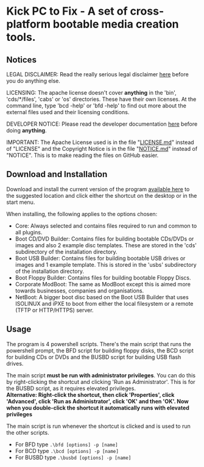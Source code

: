 # Kick PC to Fix - A set of cross-platform bootable media creation tools.
  
## Notices  
  
LEGAL DISCLAIMER: Read the really serious legal disclaimer [here](/REALLY\_SERIOUS\_DISCLAIMER.md) before you do anything else.
  
LICENSING: The apache license doesn't cover **anything** in the 'bin', 'cds/\*\/files', 'cabs' or 'os' directories. These have their own licenses. At the command line, type 'bcd -help' or 'bfd -help' to find out more about the external files used and their licensing conditions.  
  
DEVELOPER NOTICE: Please read the developer documentation [here](/DEVELOPER\_README.md) before doing **anything**.
  
IMPORTANT: The Apache License used is in the file "[LICENSE.md](./LICENSE.md)" instead of "LICENSE" and the Copyright Notice is in the file "[NOTICE.md](./NOTICE.md)" instead of "NOTICE". This is to make reading the files on GitHub easier.  
  
## Download and Installation  
  
Download and install the current version of the program [available here](https://github.com/WolfNet-Computing/Kick-PC-To-Fix/releases) to the suggested location and click either the shortcut on the desktop or in the start menu.  
  
When installing, the following applies to the options chosen:  
  
 - Core: Always selected and contains files required to run and common to all plugins.  
 - Boot CD/DVD Builder: Contains files for building bootable CDs/DVDs or images and also 2 example disc templates. These are stored in the 'cds' subdirectory of the installation directory.
 - Boot USB Builder: Contains files for building bootable USB drives or images and 1 example template. This is stored in the 'usbs' subdirectory of the installation directory.
 - Boot Floppy Builder: Contains files for building bootable Floppy Discs.  
 - Corporate ModBoot: The same as ModBoot except this is aimed more towards businesses, companies and organisations.  
 - NetBoot: A bigger boot disc based on the Boot USB Builder that uses ISOLINUX and iPXE to boot from either the local filesystem or a remote (TFTP or HTTP/HTTPS) server.  
  
## Usage  
  
The program is 4 powershell scripts. There's the main script that runs the powershell prompt, the BFD script for building floppy disks, the BCD script for building CDs or DVDs and the BUSBD script for building USB flash drives.  

The main script **must be run with administrator privileges**. You can do this by right-clicking the shortcut and clicking 'Run as Administrator'. This is for the BUSBD script, as it requires elevated privileges.  
**Alternative: Right-click the shortcut, then click 'Properties', click 'Advanced', click 'Run as Administrator', click 'OK' and then 'OK'. Now when you double-click the shortcut it automatically runs with elevated privileges**  
  
The main script is run whenever the shortcut is clicked and is used to run the other scripts.  
 - For BFD type `.\bfd [options] -p [name]`  
 - For BCD type `.\bcd [options] -p [name]`  
 - For BUSBD type `.\busbd [options] -p [name]`  
  
